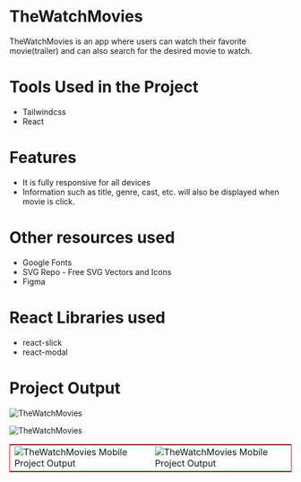 # TheWatchMovies
TheWatchMovies is an app where users can watch their favorite movie(trailer) and can also search for the desired movie to watch.

# Tools Used in the Project
* Tailwindcss
* React

# Features
* It is fully responsive for all devices
* Information such as  title, genre, cast, etc. will also be displayed when movie is click.

# Other resources used
*  Google Fonts
*  SVG Repo - Free SVG Vectors and Icons
*  Figma

# React Libraries used
* react-slick
* react-modal


# Project Output
![TheWatchMovies](https://github.com/jcrunatay/movie_app/blob/main/public/image/movie_app_img1.png "TheWatchMovies Project Output")

![TheWatchMovies](https://github.com/jcrunatay/movie_app/blob/main/public/image/movie_app_img2.png "TheWatchMovies Project Output")


<table style="border: 1px solid red;">
  <tr>
    <td><img src="https://github.com/jcrunatay/movie_app/blob/main/public/image/movie_app_mobie_img1.png" alt="TheWatchMovies Mobile Project Output"/></td>
    <td><img src="https://github.com/jcrunatay/movie_app/blob/main/public/image/movie_app_mobie_img2.png" alt="TheWatchMovies Mobile Project Output"/></td>
  </tr>
</table>
